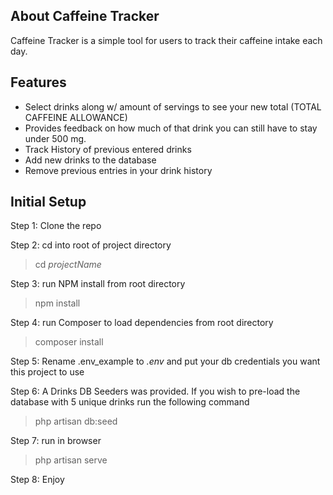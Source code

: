 

## About Caffeine Tracker

Caffeine Tracker is a simple tool for users to track their caffeine intake each day. 

## Features

- Select drinks along w/ amount of servings to see your new total (TOTAL CAFFEINE ALLOWANCE)
- Provides feedback on how much of that drink you can still have to stay under 500 mg.
- Track History of previous entered drinks
- Add new drinks to the database 
- Remove previous entries in your drink history


## Initial Setup

Step 1: Clone the repo

Step 2: cd into root of project directory

> cd *projectName*

Step 3: run NPM install from root directory

> npm install 

Step 4: run Composer to load dependencies from root directory

> composer install

Step 5: Rename .env_example to *.env* and put your db credentials you want this project to use

Step 6: A Drinks DB Seeders was provided. If you wish to pre-load the database with 5 unique drinks run the following command

> php artisan db:seed

Step 7: run in browser

> php artisan serve

Step 8: Enjoy


